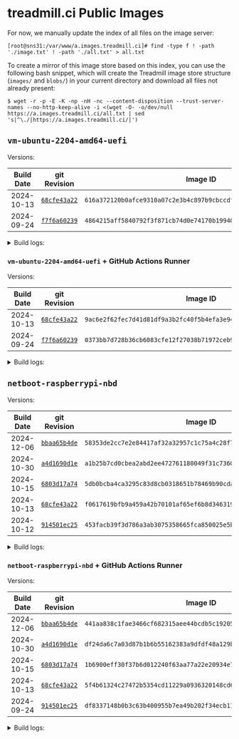 # treadmill.ci Public Images

For now, we manually update the index of all files on the image server:
```
[root@sns31:/var/www/a.images.treadmill.ci]# find -type f ! -path './image.txt' ! -path './all.txt' > all.txt
```

To create a mirror of this image store based on this index, you can
use the following bash snippet, which will create the Treadmill image
store structure (`images/` and `blobs/`) in your current directory and
download all files not already present:
```
$ wget -r -p -E -K -np -nH -nc --content-disposition --trust-server-names --no-http-keep-alive -i <(wget -O- -o/dev/null https://a.images.treadmill.ci/all.txt | sed 's|^\./|https://a.images.treadmill.ci/|')
```

## `vm-ubuntu-2204-amd64-uefi`

Versions:

| Build Date | git Revision                                                                                                                                          | Image ID                                                           |
|------------|-------------------------------------------------------------------------------------------------------------------------------------------------------|--------------------------------------------------------------------|
| 2024-10-13 | [`68cfe43a22`](https://github.com/treadmill-tb/images/blob/68cfe43a225bf83bba4fe3fe11723bda7da9c45f/vm-ubuntu-2204-amd64-uefi/default.nix) | `616a372120b0afce9310a07c2e3b4c897b9cbccdfec4cf01ccbcca82c156ee05` |
| 2024-09-24 | [`f7f6a60239`](https://github.com/treadmill-tb/images/blob/f7f6a6023970684ab56515fcdedf1b5792f368f7/vm-ubuntu-2204-amd64-uefi/default.nix) | `4864215aff5840792f3f871cb74d0e74170b199406a56422612efa715e72e1a5` |

<details>
<summary>Build logs:</summary>

### `68cfe43a22`

```
leons@caesium ~/p/t/i/vm-ubuntu-2204-amd64-uefi (main)> git rev-parse HEAD
68cfe43a225bf83bba4fe3fe11723bda7da9c45f
leons@caesium ~/p/t/i/vm-ubuntu-2204-amd64-uefi (main)> nix-build -E 'with import <nixpkgs> {}; callPackage ./default.nix {}'
/nix/store/fcssv6py0hh2p4hfd9w5h9pl5d3ysz5p-treadmill-store
leons@caesium ~/p/t/i/vm-ubuntu-2204-amd64-uefi (main)> rsync -rv -L result/ leons@sns31.cs.princeton.edu:/var/www/a.images.treadmill.ci/
sending incremental file list
image.txt
blobs/6c/
blobs/6c/82/
blobs/6c/82/47/
blobs/6c/82/47/6c8247e4440a4f9a691f67643c1d2adf87d48b6c475bd7b83599851cec785164
images/61/
images/61/6a/
images/61/6a/37/
images/61/6a/37/616a372120b0afce9310a07c2e3b4c897b9cbccdfec4cf01ccbcca82c156ee05

sent 941,459,348 bytes  received 113 bytes  81,866,040.09 bytes/sec
total size is 941,229,060  speedup is 1.00
```


### `f7f6a60239`

```
leons@caesium ~/p/t/i/vm-ubuntu-2204-amd64-uefi (main)> git rev-parse HEAD
f7f6a6023970684ab56515fcdedf1b5792f368f7
leons@caesium ~/p/t/i/vm-ubuntu-2204-amd64-uefi (main)> nix-build -E 'with import <nixpkgs> {}; callPackage ./default.nix {}'
/nix/store/1bjwlkjbxq7nal5sbll6snh9wc0ingbv-treadmill-store
leons@caesium ~/p/t/i/vm-ubuntu-2204-amd64-uefi (main)> rsync -rv -L result/ leons@sns31.cs.princeton.edu:/var/www/a.images.treadmill.ci/
sending incremental file list
image.txt
blobs/
blobs/33/
blobs/33/31/
blobs/33/31/75/
blobs/33/31/75/33317569a76291991bb8dae68a08b2369221a229192eec1ad3227d38826da281
images/
images/48/
images/48/64/
images/48/64/21/
images/48/64/21/4864215aff5840792f3f871cb74d0e74170b199406a56422612efa715e72e1a5

sent 940,869,394 bytes  received 113 bytes  89,606,619.71 bytes/sec
total size is 940,639,236  speedup is 1.00
```

</details>

### `vm-ubuntu-2204-amd64-uefi` + GitHub Actions Runner

Versions:

| Build Date | git Revision                                                                                                                                          | Image ID                                                           |
|------------|-------------------------------------------------------------------------------------------------------------------------------------------------------|--------------------------------------------------------------------|
| 2024-10-13 | [`68cfe43a22`](https://github.com/treadmill-tb/images/blob/68cfe43a225bf83bba4fe3fe11723bda7da9c45f/vm-ubuntu-2204-amd64-uefi/gh-actions-overlay.nix) | `9ac6e2f62fec7d41d81df9a3b2fc40f5b4efa3e94055ea43a83e29dc77b791ee` |
| 2024-09-24 | [`f7f6a60239`](https://github.com/treadmill-tb/images/blob/f7f6a6023970684ab56515fcdedf1b5792f368f7/vm-ubuntu-2204-amd64-uefi/gh-actions-overlay.nix) | `0373bb7d728b36cb6083cfe12f27038b71972ceb90563b0037d4012df7b62bf4` |

<details>
<summary>Build logs:</summary>

### `68cfe43a22`

```
leons@caesium ~/p/t/i/vm-ubuntu-2204-amd64-uefi (main)> git rev-parse HEAD
68cfe43a225bf83bba4fe3fe11723bda7da9c45f
leons@caesium ~/p/t/i/vm-ubuntu-2204-amd64-uefi (main)> nix-build gh-actions-overlay.nix
/nix/store/25p7sbadzw5rj7b1dz23zxacw0ri8nzr-image-store
leons@caesium ~/p/t/i/vm-ubuntu-2204-amd64-uefi (main)> rsync -rv -L result/ leons@sns31.cs.princeton.edu:/var/www/a.images.treadmill.ci/
sending incremental file list
image.txt
blobs/06/
blobs/06/ff/
blobs/06/ff/9f/
blobs/06/ff/9f/06ff9fbb107733147c0ab2bd92efd4a2844b42c9ec60945d8e84de1b6194ed61
blobs/6c/82/47/6c8247e4440a4f9a691f67643c1d2adf87d48b6c475bd7b83599851cec785164
images/9a/
images/9a/c6/
images/9a/c6/e2/
images/9a/c6/e2/9ac6e2f62fec7d41d81df9a3b2fc40f5b4efa3e94055ea43a83e29dc77b791ee

sent 658,136,207 bytes  received 214,956 bytes  77,453,078.00 bytes/sec
total size is 1,599,080,209  speedup is 2.43
```

### `f7f6a60239`

```
leons@caesium ~/p/t/i/vm-ubuntu-2204-amd64-uefi (main)> git rev-parse HEAD
f7f6a6023970684ab56515fcdedf1b5792f368f7
leons@caesium ~/p/t/i/vm-ubuntu-2204-amd64-uefi (main)> nix-build gh-actions-overlay.nix
/nix/store/yzn9rhawqslvl8y7b55sq6n19lhlcxrx-image-store
leons@caesium ~/p/t/i/vm-ubuntu-2204-amd64-uefi (main)> rsync -rv -L result/ leons@sns31.cs.princeton.edu:/var/www/a.images.treadmill.ci/
sending incremental file list
image.txt
blobs/33/31/75/33317569a76291991bb8dae68a08b2369221a229192eec1ad3227d38826da281
blobs/9b/
blobs/9b/bc/
blobs/9b/bc/f6/
blobs/9b/bc/f6/9bbcf6d6a67886ac58b9d6cdbb87b49e1a14ebeb8b19b99279b3d73eacdf00b0
images/03/
images/03/73/
images/03/73/bb/
images/03/73/bb/0373bb7d728b36cb6083cfe12f27038b71972ceb90563b0037d4012df7b62bf4

sent 658,398,373 bytes  received 214,879 bytes  69,327,710.74 bytes/sec
total size is 1,598,752,529  speedup is 2.43
```

</details>

## `netboot-raspberrypi-nbd`

Versions:

| Build Date | git Revision                                                                                                                                          | Image ID                                                           |
|------------|-------------------------------------------------------------------------------------------------------------------------------------------------------|--------------------------------------------------------------------|
| 2024-12-06 | [`bbaa65b4de`](https://github.com/treadmill-tb/images/blob/bbaa65b4de28ce20a55d79ac877bd1f1d060b2ae/netboot-raspberrypi-nbd/default.nix) | `58353de2cc7e2e84417af32a32957c1c75a4c28f7c0471c4598233e92310e3bd` |
| 2024-10-30 | [`a4d1690d1e`](https://github.com/treadmill-tb/images/blob/a4d1690d1ef9c2e330a71237913279ab90ca545d/netboot-raspberrypi-nbd/default.nix) | `a1b25b7cd0cbea2abd2ee472761180049f31c736095f81c16c65a5877e9f2c44` |
| 2024-10-15 | [`6803d17a74`](https://github.com/treadmill-tb/images/blob/6803d17a74a4158e80fc6bc6fe44c64543ff0d15/netboot-raspberrypi-nbd/default.nix) | `5db0bcba4ca3295c83d8cb0318651b78469b90cda9f124011c2bd15a0f1f8999` |
| 2024-10-13 | [`68cfe43a22`](https://github.com/treadmill-tb/images/blob/68cfe43a225bf83bba4fe3fe11723bda7da9c45f/netboot-raspberrypi-nbd/default.nix) | `f0617619bfb9a459a42b70101af65ef6b8d34631955f1d46423674e9897f26fc` |
| 2024-10-12 | [`914501ec25`](https://github.com/treadmill-tb/images/blob/914501ec25617613d8bc4d5ca034438e3030acf3/netboot-raspberrypi-nbd/default.nix) | `453facb39f3d786a3ab3075358665fca850025e5b342487066f7a5c5482bd8ab` |

<details>
<summary>Build logs:</summary>

### `bbaa65b4de`

```
leons@caesium ~/p/t/i/netboot-raspberrypi-nbd (main)> git rev-parse HEAD
bbaa65b4de28ce20a55d79ac877bd1f1d060b2ae
leons@caesium ~/p/t/i/netboot-raspberrypi-nbd (main)> nix-build  -E 'with import <nixpkgs> {}; callPackage ./default.nix {}'
/nix/store/h45xlb381jcsllh3dx54rf8ddz0zxday-treadmill-store
leons@caesium ~/p/t/i/netboot-raspberrypi-nbd (main)> rsync -rv -L result/ leons@sns31.cs.princeton.edu:/var/www/a.images.treadmill.ci/
sending incremental file list
image.txt
blobs/bb/07/46/bb074607e34ca760c9ad00f01931fff05e8ed34d8a01d2413ae9e95ce87fe298
blobs/c9/12/05/c9120536872e66511d2fe089fd4949b0a1289536b54f9a2cc5c16605b0f7e941
images/58/
images/58/35/
images/58/35/3d/
images/58/35/3d/58353de2cc7e2e84417af32a32957c1c75a4c28f7c0471c4598233e92310e3bd

sent 217,993 bytes  received 378,398 bytes  51,860.09 bytes/sec
total size is 2,148,990,099  speedup is 3,603.32
```

### `a4d1690d1e`

```
leons@caesium ~/p/t/i/netboot-raspberrypi-nbd (main)> git rev-parse HEAD
a4d1690d1ef9c2e330a71237913279ab90ca545d
leons@caesium ~/p/t/i/netboot-raspberrypi-nbd (main)> nix-build -E 'with import <nixpkgs> {}; callPackage ./default.nix {}'
/nix/store/nakjliab1q6cd0l3f1v2zl3c65wghfl7-treadmill-store
leons@caesium ~/p/t/i/netboot-raspberrypi-nbd (main)> rsync -rv -L result/ leons@sns31.cs.princeton.edu:/var/www/a.images.treadmill.ci/
sending incremental file list
image.txt
blobs/6a/
blobs/6a/d5/
blobs/6a/d5/57/
blobs/6a/d5/57/6ad557ac9249f743b56124e0157b01e5cf28fcd5c45222b48ced16804b17eb09
blobs/9d/
blobs/9d/30/
blobs/9d/30/51/
blobs/9d/30/51/9d30513e0dc24566abb2271f269e6509db9866d313a5e0445e3afe9029542947
images/a1/
images/a1/b2/
images/a1/b2/5b/
images/a1/b2/5b/a1b25b7cd0cbea2abd2ee472761180049f31c736095f81c16c65a5877e9f2c44

sent 2,163,215,797 bytes  received 148 bytes  105,522,729.02 bytes/sec
total size is 2,162,687,123  speedup is 1.00
```

### `6803d17a74`

```
leons@caesium ~/p/t/i/netboot-raspberrypi-nbd (main)> git rev-parse HEAD
6803d17a74a4158e80fc6bc6fe44c64543ff0d15
leons@caesium ~/p/t/i/netboot-raspberrypi-nbd (main)> nix-build -I nixpkgs=https://github.com/nixos/nixpkgs/archive/release-24.05.tar.gz -E 'with import <nixpkgs> {}; callPackage ./default.nix {}'
/nix/store/b4vwspja2w7zp8slajn4zb6xydz6bdp8-treadmill-store
leons@caesium ~/p/t/i/netboot-raspberrypi-nbd (main)> rsync -rv -L result/ leons@sns31.cs.princeton.edu:/var/www/a.images.treadmill.ci/
sending incremental file list
image.txt
blobs/50/a3/39/50a339bb4ec10902d7bae426fe216a8008fca81fa82ce9a8036ebad998320c98
blobs/e4/4b/bd/e44bbd64b70c8afea5f704e8b6884f7d52bee81c75b84ac443bb77e45901acbf
images/5d/b0/bc/5db0bcba4ca3295c83d8cb0318651b78469b90cda9f124011c2bd15a0f1f8999

sent 217,190 bytes  received 378,929 bytes  51,836.43 bytes/sec
total size is 2,155,740,307  speedup is 3,616.29
```

### `68cfe43a22`

```
leons@caesium ~/p/t/i/netboot-raspberrypi-nbd (main)> git rev-parse HEAD
68cfe43a225bf83bba4fe3fe11723bda7da9c45f
leons@caesium ~/p/t/i/netboot-raspberrypi-nbd (main)> nix-build -E 'with import <nixpkgs> {}; callPackage ./default.nix {}'
/nix/store/wc452qz6yp2fy7qdlk0sn71rbcsky45g-treadmill-store
leons@caesium ~/p/t/i/netboot-raspberrypi-nbd (main)> rsync -rv -L result/ leons@sns31.cs.princeton.edu:/var/www/a.images.treadmill.ci/
sending incremental file list
image.txt
blobs/33/24/
blobs/33/24/52/
blobs/33/24/52/3324528e034d27c28f4b58b734aab3e0b041a1c57c044bcef1a3c552ff88665a
blobs/50/
blobs/50/16/
blobs/50/16/df/
blobs/50/16/df/5016df56e359098cb3c6e44bee77ee390c71e855908e4b0a528cbf4ba5d37f4f
images/f0/
images/f0/61/
images/f0/61/76/
images/f0/61/76/f0617619bfb9a459a42b70101af65ef6b8d34631955f1d46423674e9897f26fc

sent 2,159,544,890 bytes  received 145 bytes  105,343,660.24 bytes/sec
total size is 2,159,017,107  speedup is 1.00
```

### `914501ec25`

```
leons@caesium ~/p/t/i/netboot-raspberrypi-nbd (main)> git rev-parse HEAD
914501ec25617613d8bc4d5ca034438e3030acf3
leons@caesium ~/p/t/i/netboot-raspberrypi-nbd (main)> nix-build -E 'with import <nixpkgs> {}; callPackage ./default.nix {}'
/nix/store/8yhb8zc7n0dj1a1y9gc1n8l9w84firk8-treadmill-store
leons@caesium ~/p/t/i/netboot-raspberrypi-nbd (main)> rsync -rv -L result/ leons@sns31.cs.princeton.edu:/var/www/a.images.treadmill.ci/
sending incremental file list
image.txt
blobs/1d/67/24/1d6724e19dee478cc8b6b6e09cd8d3ba415818aac605acf4a7679159f246dcbf
blobs/44/a2/5a/44a25acaf1e384ffd6926d613cca854563bc62ad6515e1645ac4151f51c55054
images/45/
images/45/3f/
images/45/3f/ac/
images/45/3f/ac/453facb39f3d786a3ab3075358665fca850025e5b342487066f7a5c5482bd8ab
sent 222,162 bytes  received 385,681 bytes  52,855.91 bytes/sec
total size is 2,098,687,124  speedup is 3,452.68
```

</details>

### `netboot-raspberrypi-nbd` + GitHub Actions Runner

Versions:

| Build Date | git Revision                                                                                                                                          | Image ID                                                           |
|------------|-------------------------------------------------------------------------------------------------------------------------------------------------------|--------------------------------------------------------------------|
| 2024-12-06 | [`bbaa65b4de`](https://github.com/treadmill-tb/images/blob/bbaa65b4de28ce20a55d79ac877bd1f1d060b2ae/netboot-raspberrypi-nbd/gh-actions-overlay.nix) | `441aa838c1fae3466cf682315aee44bcdb5c192054d6238e6c073ccd44b9bf06` |
| 2024-10-30 | [`a4d1690d1e`](https://github.com/treadmill-tb/images/blob/a4d1690d1ef9c2e330a71237913279ab90ca545d/netboot-raspberrypi-nbd/gh-actions-overlay.nix) | `df24da6c7a03d87b1b6b55162383a9dfdf48a129b5f3e648748f0f9d11cdb470` |
| 2024-10-15 | [`6803d17a74`](https://github.com/treadmill-tb/images/blob/6803d17a74a4158e80fc6bc6fe44c64543ff0d15/netboot-raspberrypi-nbd/gh-actions-overlay.nix) | `1b6900eff30f37b6d012240f63aa77a22e20934e7f6ebf38e25310552dc08378` |
| 2024-10-13 | [`68cfe43a22`](https://github.com/treadmill-tb/images/blob/68cfe43a225bf83bba4fe3fe11723bda7da9c45f/netboot-raspberrypi-nbd/gh-actions-overlay.nix) | `5f4b61324c27472b5354cd11229a0936320148cd6e852fbf05e1b7ff5b4598e6` |
| 2024-09-24 | [`914501ec25`](https://github.com/treadmill-tb/images/blob/914501ec25617613d8bc4d5ca034438e3030acf3/netboot-raspberrypi-nbd/gh-actions-overlay.nix) | `df8337148b0b3c63b400955b7ea49b202f34ecb111b61cd60c45a96076d9e31a` |

<details>
<summary>Build logs:</summary>

### `bbaa65b4de`

```
leons@caesium ~/p/t/i/netboot-raspberrypi-nbd (main)> git rev-parse HEAD
bbaa65b4de28ce20a55d79ac877bd1f1d060b2ae
leons@caesium ~/p/t/i/netboot-raspberrypi-nbd (main)> nix-build gh-actions-runner-overlay.nix
/nix/store/nfjq0cwgxl2zb7w4gad3jjlcmzzxps7v-image-store
leons@caesium ~/p/t/i/netboot-raspberrypi-nbd (main)> rsync -rv -L result/ leons@sns31.cs.princeton.edu:/var/www/a.images.treadmill.ci/
sending incremental file list
image.txt
blobs/bb/
blobs/bb/07/
blobs/bb/07/46/
blobs/bb/07/46/bb074607e34ca760c9ad00f01931fff05e8ed34d8a01d2413ae9e95ce87fe298
blobs/c9/
blobs/c9/12/
blobs/c9/12/05/
blobs/c9/12/05/c9120536872e66511d2fe089fd4949b0a1289536b54f9a2cc5c16605b0f7e941
blobs/de/
blobs/de/3b/
blobs/de/3b/8d/
blobs/de/3b/8d/de3b8d4e4a3d07791693bb8a4a98a33f00d8f77b7b998ed49370d4f4eb3d3734
images/44/
images/44/1a/
images/44/1a/a8/
images/44/1a/a8/441aa838c1fae3466cf682315aee44bcdb5c192054d6238e6c073ccd44b9bf06

sent 2,424,375,783 bytes  received 183 bytes  107,750,042.93 bytes/sec
total size is 2,423,783,184  speedup is 1.00
```

### `a4d1690d1e`

```
leons@caesium ~/p/t/i/netboot-raspberrypi-nbd (main) [1]> git rev-parse HEAD
a4d1690d1ef9c2e330a71237913279ab90ca545d
leons@caesium ~/p/t/i/netboot-raspberrypi-nbd (main)> nix-build gh-actions-runner-overlay.nix
/nix/store/v751jk869i22ppplffkrc0c5jvaqbivg-image-store
leons@caesium ~/p/t/i/netboot-raspberrypi-nbd (main)> rsync -rv -L result/ leons@sns31.cs.princeton.edu:/var/www/a.images.treadmill.ci/
sending incremental file list
image.txt
blobs/30/
blobs/30/1b/
blobs/30/1b/82/
blobs/30/1b/82/301b824fdf94fe658a389fdc6cf147e0ff4c1f06c4403a74d00331f6aebb1798
blobs/6a/d5/57/6ad557ac9249f743b56124e0157b01e5cf28fcd5c45222b48ced16804b17eb09
blobs/9d/30/51/9d30513e0dc24566abb2271f269e6509db9866d313a5e0445e3afe9029542947
images/df/24/
images/df/24/da/
images/df/24/da/df24da6c7a03d87b1b6b55162383a9dfdf48a129b5f3e648748f0f9d11cdb470

sent 470,751,703 bytes  received 379,466 bytes  32,491,804.76 bytes/sec
total size is 2,633,105,217  speedup is 5.59
```

### `6803d17a74`

```
leons@caesium ~/p/t/i/netboot-raspberrypi-nbd (main)> git rev-parse HEAD
6803d17a74a4158e80fc6bc6fe44c64543ff0d15
leons@caesium ~/p/t/i/netboot-raspberrypi-nbd (main)> nix-build -I nixpkgs=https://github.com/nixos/nixpkgs/archive/release-24.05.tar.gz gh-actions-runner-overlay.nix
/nix/store/148134wsj8h3jbaz6gn7dl1igywgg48a-image-store
leons@caesium ~/p/t/i/netboot-raspberrypi-nbd (main)> rsync -rv -L result/ leons@sns31.cs.princeton.edu:/var/www/a.images.treadmill.ci/
sending incremental file list
image.txt
blobs/50/a3/39/50a339bb4ec10902d7bae426fe216a8008fca81fa82ce9a8036ebad998320c98
blobs/e4/4b/bd/e44bbd64b70c8afea5f704e8b6884f7d52bee81c75b84ac443bb77e45901acbf
blobs/f8/
blobs/f8/d0/
blobs/f8/d0/61/
blobs/f8/d0/61/f8d06173c89ea48fb3c5214a7f16c3fb2c5964732602dcd230d535984d23e206
images/1b/
images/1b/69/
images/1b/69/00/
images/1b/69/00/1b6900eff30f37b6d012240f63aa77a22e20934e7f6ebf38e25310552dc08378

sent 470,030,344 bytes  received 378,961 bytes  30,348,987.42 bytes/sec
total size is 2,625,437,505  speedup is 5.58
```

### `68cfe43a22`

```
leons@caesium ~/p/t/i/netboot-raspberrypi-nbd (main)> git rev-parse HEAD
68cfe43a225bf83bba4fe3fe11723bda7da9c45f
leons@caesium ~/p/t/i/netboot-raspberrypi-nbd (main)> nix-build gh-actions-runner-overlay.nix
/nix/store/wcihc56rzaqhbvqj0amzza8qk6ss69sv-image-store
leons@caesium ~/p/t/i/netboot-raspberrypi-nbd (main)> rsync -rv -L result/ leons@sns31.cs.princeton.edu:/var/www/a.images.treadmill.ci/
sending incremental file list
image.txt
blobs/33/24/52/3324528e034d27c28f4b58b734aab3e0b041a1c57c044bcef1a3c552ff88665a
blobs/4f/
blobs/4f/5d/
blobs/4f/5d/5f/
blobs/4f/5d/5f/4f5d5fb9780430b4fa4b8747c74af7d60f8a4e1f5accb3cd9871d66bf674b8ca
blobs/50/16/df/5016df56e359098cb3c6e44bee77ee390c71e855908e4b0a528cbf4ba5d37f4f
images/5f/
images/5f/4b/
images/5f/4b/61/
images/5f/4b/61/5f4b61324c27472b5354cd11229a0936320148cd6e852fbf05e1b7ff5b4598e6

sent 469,637,168 bytes  received 379,189 bytes  30,323,635.94 bytes/sec
total size is 2,628,321,089  speedup is 5.59
```

### `914501ec25`

```
leons@caesium ~/p/t/i/netboot-raspberrypi-nbd (main)> git rev-parse HEAD
914501ec25617613d8bc4d5ca034438e3030acf3
leons@caesium ~/p/t/i/netboot-raspberrypi-nbd (main)> nix-build gh-actions-runner-overlay.nix
/nix/store/i0mqkn0ygp5zn7d1fd10h0z5msqav7vf-image-store
leons@caesium ~/p/t/i/netboot-raspberrypi-nbd (main)> rsync -rv -L result/ leons@sns31.cs.princeton.edu:/var/www/a.images.treadmill.ci/
sending incremental file list
image.txt
blobs/1d/
blobs/1d/67/
blobs/1d/67/24/
blobs/1d/67/24/1d6724e19dee478cc8b6b6e09cd8d3ba415818aac605acf4a7679159f246dcbf
blobs/44/
blobs/44/a2/
blobs/44/a2/5a/
blobs/44/a2/5a/44a25acaf1e384ffd6926d613cca854563bc62ad6515e1645ac4151f51c55054
blobs/55/
blobs/55/57/
blobs/55/57/dc/
blobs/55/57/dc/5557dc4e01ee4e2b4698931332b38a754c55f9da9ff48c7de8d4728fdf9683d1
images/df/
images/df/83/
images/df/83/37/
images/df/83/37/df8337148b0b3c63b400955b7ea49b202f34ecb111b61cd60c45a96076d9e31a
sent 2,570,257,715 bytes  received 183 bytes  100,794,427.37 bytes/sec
total size is 2,569,629,506  speedup is 1.00
```

</details>

